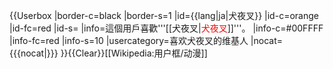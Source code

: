 {{Userbox
  |border-c=black
  |border-s=1
  |id={{lang|ja|犬夜叉}}
  |id-c=orange
  |id-fc=red
  |id-s=
  |info=這個用戶喜歡'''[[犬夜叉|<span style="color:red;">犬夜叉</span>]]'''。
  |info-c=#00FFFF
  |info-fc=red
  |info-s=10
  |usercategory=喜欢犬夜叉的维基人
  |nocat={{{nocat|}}}
}}<noinclude>{{Clear}}[[Wikipedia:用户框/动漫]]</noinclude>